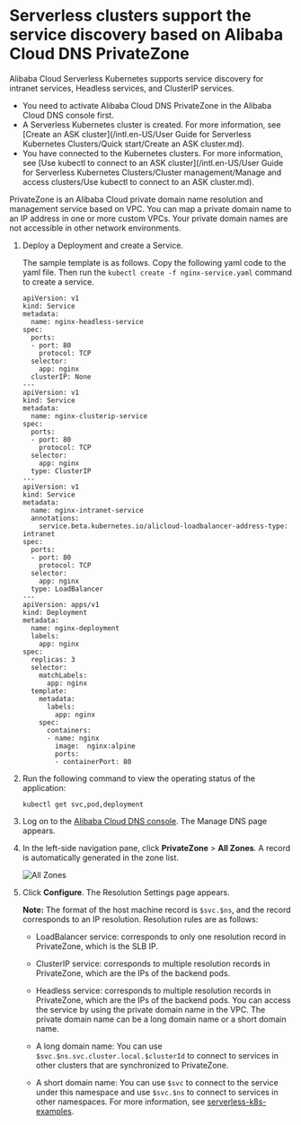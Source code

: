 # Serverless clusters support the service discovery based on Alibaba Cloud DNS PrivateZone

Alibaba Cloud Serverless Kubernetes supports service discovery for intranet services, Headless services, and ClusterIP services.

-   You need to activate Alibaba Cloud DNS PrivateZone in the Alibaba Cloud DNS console first.
-   A Serverless Kubernetes cluster is created. For more information, see [Create an ASK cluster](/intl.en-US/User Guide for Serverless Kubernetes Clusters/Quick start/Create an ASK cluster.md).
-   You have connected to the Kubernetes clusters. For more information, see [Use kubectl to connect to an ASK cluster](/intl.en-US/User Guide for Serverless Kubernetes Clusters/Cluster management/Manage and access clusters/Use kubectl to connect to an ASK cluster.md).

PrivateZone is an Alibaba Cloud private domain name resolution and management service based on VPC. You can map a private domain name to an IP address in one or more custom VPCs. Your private domain names are not accessible in other network environments.

1.  Deploy a Deployment and create a Service.

    The sample template is as follows. Copy the following yaml code to the yaml file. Then run the `kubectl create -f nginx-service.yaml` command to create a service.

    ```
    apiVersion: v1
    kind: Service
    metadata:
      name: nginx-headless-service
    spec:
      ports:
      - port: 80
        protocol: TCP
      selector:
        app: nginx
      clusterIP: None
    ---
    apiVersion: v1
    kind: Service
    metadata:
      name: nginx-clusterip-service
    spec:
      ports:
      - port: 80
        protocol: TCP
      selector:
        app: nginx
      type: ClusterIP
    ---
    apiVersion: v1
    kind: Service
    metadata:
      name: nginx-intranet-service
      annotations:
        service.beta.kubernetes.io/alicloud-loadbalancer-address-type: intranet
    spec:
      ports:
      - port: 80
        protocol: TCP
      selector:
        app: nginx
      type: LoadBalancer
    ---
    apiVersion: apps/v1
    kind: Deployment
    metadata:
      name: nginx-deployment
      labels:
        app: nginx
    spec:
      replicas: 3
      selector:
        matchLabels:
          app: nginx
      template:
        metadata:
          labels:
            app: nginx
        spec:
          containers:
          - name: nginx
            image:  nginx:alpine
            ports:
            - containerPort: 80
    ```

2.  Run the following command to view the operating status of the application:

    ```
    kubectl get svc,pod,deployment
    ```

3.  Log on to the [Alibaba Cloud DNS console](https://dns.console.aliyun.com/). The Manage DNS page appears.

4.  In the left-side navigation pane, click **PrivateZone** \> **All Zones**. A record is automatically generated in the zone list.

    ![All Zones](https://static-aliyun-doc.oss-cn-hangzhou.aliyuncs.com/assets/img/en-US/6246858951/p10241.png)

5.  Click **Configure**. The Resolution Settings page appears.

    **Note:** The format of the host machine record is `$svc.$ns`, and the record corresponds to an IP resolution. Resolution rules are as follows:

    -   LoadBalancer service: corresponds to only one resolution record in PrivateZone, which is the SLB IP.
    -   ClusterIP service: corresponds to multiple resolution records in PrivateZone, which are the IPs of the backend pods.
    -   Headless service: corresponds to multiple resolution records in PrivateZone, which are the IPs of the backend pods.
    You can access the service by using the private domain name in the VPC. The private domain name can be a long domain name or a short domain name.

    -   A long domain name: You can use `$svc.$ns.svc.cluster.local.$clusterId` to connect to services in other clusters that are synchronized to PrivateZone.
    -   A short domain name: You can use `$svc` to connect to the service under this namespace and use `$svc.$ns` to connect to services in other namespaces.
    For more information, see [serverless-k8s-examples](https://github.com/AliyunContainerService/serverless-k8s-examples).


